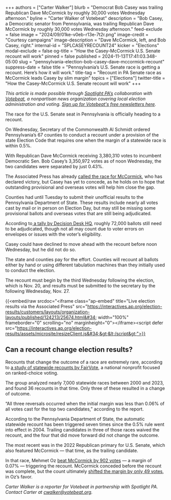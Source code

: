 +++
authors = ["Carter Walker"]
blurb = "Democrat Bob Casey was trailing Republican Dave McCormick by roughly 30,000 votes Wednesday afternoon."
byline = "Carter Walker of Votebeat"
description = "Bob Casey, a Democratic senator from Pennsylvania, was trailing Republican Dave McCormick by roughly 30,000 votes Wednesday afternoon."
feed-exclude = false
image = "2024/09/01ke-v0eb-r13e-7t2r.png"
image-credit = "Courtesy campaigns"
image-description = "Dave McCormick, left, and Bob Casey, right."
internal-id = "SPLCASEYRECOUNT24"
kicker = "Elections"
modal-exclude = false
og-title = "How the Casey-McCormick U.S. Senate recount will work"
pinned = false
published = 2024-11-13T17:41:03.348-05:00
slug = "pennsylvania-election-bob-casey-dave-mccormick-recount"
suppress-date = false
title = "Pennsylvania’s U.S. Senate race is getting a recount. Here’s how it will work."
title-tag = "Recount in PA Senate race as McCormick leads Casey by slim margin"
topics = ["Elections"]
twitter-title = "How the Casey-McCormick U.S. Senate recount will work"
+++

<em>This article is made possible through </em><a href="https://www.spotlightpa.org/"><em>Spotlight PA’s</em></a><em> collaboration with </em><a href="https://www.votebeat.org/"><em>Votebeat</em></a><em>, a nonpartisan news organization covering local election administration and voting. </em><a href="https://www.votebeat.org/newsletters/"><em>Sign up for Votebeat&#39;s free newsletters here</em></a><em>.</em>

The race for the U.S. Senate seat in Pennsylvania is officially heading to a recount.

On Wednesday, Secretary of the Commonwealth Al Schmidt ordered Pennsylvania’s 67 counties to conduct a recount under a provision of the state Election Code that requires one when the margin of a statewide race is within 0.5%.

With Republican Dave McCormick receiving 3,380,310 votes to incumbent Democratic Sen. Bob Casey’s 3,350,972 votes as of noon Wednesday, the two candidates were separated by just 0.43%.

The Associated Press has already <a href="https://www.spotlightpa.org/news/2024/11/pennsylvania-election-results-2024-us-senate-bob-casey-dave-mccormick/">called the race for McCormick</a>, who has declared victory, but Casey has yet to concede, as he holds on to hope that outstanding provisional and overseas votes will help him close the gap.

Counties had until Tuesday to submit their unofficial results to the Pennsylvania Department of State. These results include nearly all votes cast by mail or in person on Election Day, but may still be missing some provisional ballots and overseas votes that are still being adjudicated.

According to<a href="https://docs.google.com/spreadsheets/d/1N7NOlleN9QbJzxffRdPT00MnqJ7lQy3ssa7vtIsQqhY/htmlview?gid=468071042#gid=468071042"> a tally by Decision Desk HQ</a>, roughly 72,000 ballots still need to be adjudicated, though not all may count due to voter errors on envelopes or issues with the voter’s eligibility.

Casey could have declined to move ahead with the recount before noon Wednesday, but he did not do so.

The state and counties pay for the effort. Counties will recount all ballots either by hand or using different tabulation machines than they initially used to conduct the election.

The recount must begin by the third Wednesday following the election, which is Nov. 20, and results must be submitted to the secretary by the following Wednesday, Nov. 27.

{{<embed/raw srcdoc="&lt;iframe class=&#34;ap-embed&#34; title=&#34;Live election results via the Associated Press&#34; src=&#34;https://interactives.ap.org/election-results/customers/layouts/organization-layouts/published/124213/25674.html&#34; width=&#34;100%&#34; frameborder=&#34;0&#34; scrolling=&#34;no&#34; marginheight=&#34;0&#34;&gt;&lt;/iframe&gt;&lt;script defer src=&#34;https://interactives.ap.org/election-results/assets/microsite/resizeClient.js&#34;&gt;&lt;/script&gt;">}}

## Can a recount change election results?

Recounts that change the outcome of a race are extremely rare, according to <a href="https://fairvote.org/report/election-recounts-2023/">a study of statewide recounts by FairVote</a>, a national nonprofit focused on ranked-choice voting.

The group analyzed nearly 7,000 statewide races between 2000 and 2023, and found 36 recounts in that time. Only three of these resulted in a change of outcome.

“All three reversals occurred when the initial margin was less than 0.06% of all votes cast for the top two candidates,” according to the report.

According to the Pennsylvania Department of State, the automatic statewide recount has been triggered seven times since the 0.5% rule went into effect in 2004. Trailing candidates in three of those races waived the recount, and the four that did move forward did not change the outcome.

The most recent was in the 2022 Republican primary for U.S. Senate, which also featured McCormick — that time, as the trailing candidate.

In that race, Mehmet Oz <a href="https://www.inquirer.com/politics/election/live/pa-republican-senate-recount-results-mehmet-oz-david-mccormick-20220526.html">beat McCormick by 902 votes</a> — a margin of 0.07% — triggering the recount. McCormick conceded before the recount was complete, but the count ultimately <a href="https://www.cnn.com/2022/06/08/politics/recount-pennsylvania-senate-gop-primary-oz-mccormick/index.html">shifted the margin by only 49 votes</a>, in Oz’s favor.

<em>Carter Walker is a reporter for Votebeat in partnership with Spotlight PA. Contact Carter at </em><a href="mailto:cwalker@votebeat.org"><em>cwalker@votebeat.org</em></a><em>.</em><strong><em></em></strong>

